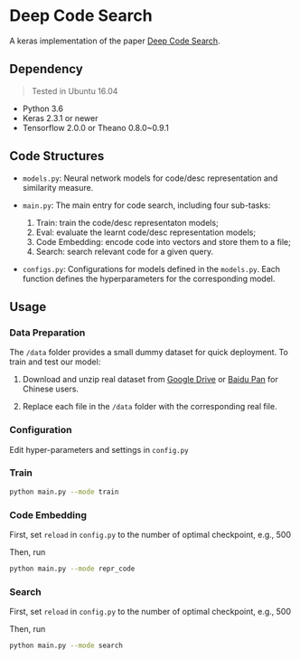 # Deep Code Search
A keras implementation of the paper [Deep Code Search](https://guxd.github.io/papers/deepcs.pdf).

## Dependency
> Tested in Ubuntu 16.04
* Python 3.6
* Keras 2.3.1 or newer
* Tensorflow 2.0.0 or Theano 0.8.0~0.9.1

## Code Structures

 - `models.py`: Neural network models for code/desc representation and similarity measure.
 
 - `main.py`: The main entry for code search, including four sub-tasks: 
     1) Train: train the code/desc representaton models; 
     2) Eval: evaluate the learnt code/desc representation models; 
     3) Code Embedding: encode code into vectors and store them to a file; 
     4) Search: search relevant code for a given query.
     
 - `configs.py`: Configurations for models defined in the `models.py`. 
   Each function defines the hyperparameters for the corresponding model.


## Usage

   ### Data Preparation
  The `/data` folder provides a small dummy dataset for quick deployment. 
  To train and test our model:
  
  1) Download and unzip real dataset from [Google Drive](https://drive.google.com/drive/folders/1GZYLT_lzhlVczXjD6dgwVUvDDPHMB6L7?usp=sharing) or [Baidu Pan](https://pan.baidu.com/s/1U_MtFXqq0C-Qh8WUFAWGvg) for Chinese users.
  
  2) Replace each file in the `/data` folder with the corresponding real file. 
  
   ### Configuration
   
   Edit hyper-parameters and settings in `config.py`
   
   ### Train
   
   ```bash
   python main.py --mode train
   ```
   
   ### Code Embedding
   
   First, set `reload` in `config.py` to the number of optimal checkpoint, e.g., 500
   
   Then, run
   ```bash
   python main.py --mode repr_code
   ```
   
   ### Search
   
   First, set `reload` in `config.py` to the number of optimal checkpoint, e.g., 500  
   
   Then, run
   ```bash
   python main.py --mode search
   ```
